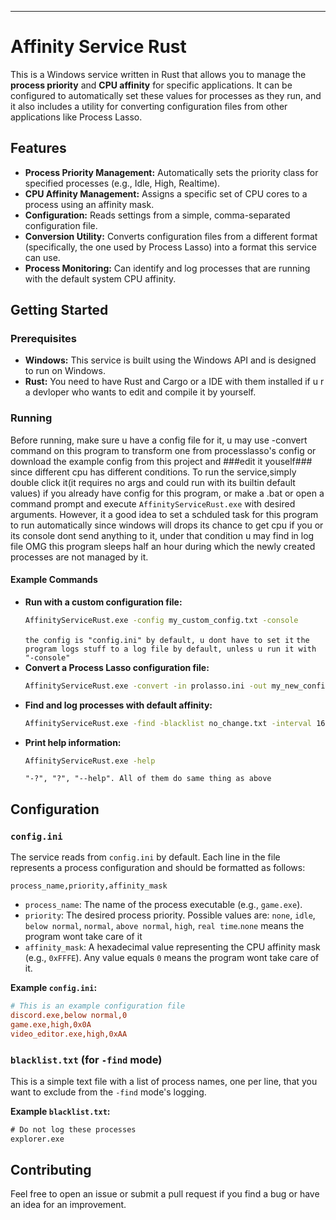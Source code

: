 -----

# Affinity Service Rust

This is a Windows service written in Rust that allows you to manage the **process priority** and **CPU affinity** for specific applications. It can be configured to automatically set these values for processes as they run, and it also includes a utility for converting configuration files from other applications like Process Lasso.

## Features

  * **Process Priority Management:** Automatically sets the priority class for specified processes (e.g., Idle, High, Realtime).
  * **CPU Affinity Management:** Assigns a specific set of CPU cores to a process using an affinity mask.
  * **Configuration:** Reads settings from a simple, comma-separated configuration file.
  * **Conversion Utility:** Converts configuration files from a different format (specifically, the one used by Process Lasso) into a format this service can use.
  * **Process Monitoring:** Can identify and log processes that are running with the default system CPU affinity.

## Getting Started

### Prerequisites

  * **Windows:** This service is built using the Windows API and is designed to run on Windows.
  * **Rust:** You need to have Rust and Cargo or a IDE with them installed if u r a devloper who wants to edit and compile it by yourself.

### Running

Before running, make sure u have a config file for it, u may use -convert command on this program to transform one from processlasso's config or download the example config from this project and ###edit it youself### since different cpu has different conditions.
To run the service,simply double click it(it requires no args and could run with its builtin default values) if you already have config for this program, or make a .bat or open a command prompt and execute `AffinityServiceRust.exe` with desired arguments.
However, it a good idea to set a schduled task for this program to run automatically since windows will drops its chance to get cpu if you or its console dont send anything to it, 
under that condition u may find in log file OMG this program sleeps half an hour during which the newly created processes are not managed by it.

#### Example Commands

  * **Run with a custom configuration file:**
    ```bash
    AffinityServiceRust.exe -config my_custom_config.txt -console
    ```
    `the config is "config.ini" by default, u dont have to set it`
    `the program logs stuff to a log file by default, unless u run it with "-console"`
  * **Convert a Process Lasso configuration file:**
    ```bash
    AffinityServiceRust.exe -convert -in prolasso.ini -out my_new_config.ini
    ```
  * **Find and log processes with default affinity:**
    ```bash
    AffinityServiceRust.exe -find -blacklist no_change.txt -interval 16000
    ```
  * **Print help information:**
    ```bash
    AffinityServiceRust.exe -help
    ```
    `"-?", "?", "--help". All of them do same thing as above`

## Configuration

### `config.ini`

The service reads from `config.ini` by default. Each line in the file represents a process configuration and should be formatted as follows:

```
process_name,priority,affinity_mask
```

  * `process_name`: The name of the process executable (e.g., `game.exe`).
  * `priority`: The desired process priority. Possible values are: `none`, `idle`, `below normal`, `normal`, `above normal`, `high`, `real time`.`none` means the program wont take care of it
  * `affinity_mask`: A hexadecimal value representing the CPU affinity mask (e.g., `0xFFFE`). Any value equals `0` means the program wont take care of it. 

**Example `config.ini`:**

```ini
# This is an example configuration file
discord.exe,below normal,0
game.exe,high,0x0A
video_editor.exe,high,0xAA
```

### `blacklist.txt` (for `-find` mode)

This is a simple text file with a list of process names, one per line, that you want to exclude from the `-find` mode's logging.

**Example `blacklist.txt`:**

```txt
# Do not log these processes
explorer.exe
```

## Contributing

Feel free to open an issue or submit a pull request if you find a bug or have an idea for an improvement.
